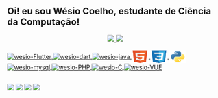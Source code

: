 ## Oi! eu sou Wésio Coelho, estudante de Ciência da Computação!
<div align="center">
  <a href="https://github.com/wesioC"/>
  <img height="180em" src="https://github-readme-stats.vercel.app/api?username=wesioC&show_icons=true&theme=dracula&include_all_commits=true&count_private=true"/>
  <img height="180em" src="https://github-readme-stats.vercel.app/api/top-langs/?username=wesioC&layout=compact&langs_count=7&theme=dracula"/>
</div>
<div style="display: inline_block"><br>
  <img align="center" alt="wesio-Flutter" height="30" width="40" src="https://cdn.jsdelivr.net/gh/devicons/devicon/icons/flutter/flutter-original.svg">
  <img align="center" alt="wesio-dart"="30" width="30" src="https://cdn.jsdelivr.net/gh/devicons/devicon/icons/dart/dart-original.svg">
  <img align="center" alt="wesio-java" height="50" width="45" src="https://cdn.jsdelivr.net/gh/devicons/devicon/icons/java/java-original-wordmark.svg">
  <img align="center" alt="wesio-HTML" height="30" width="40" src="https://raw.githubusercontent.com/devicons/devicon/master/icons/html5/html5-original.svg">
  <img align="center" alt="wesio-CSS" height="30" width="40" src="https://raw.githubusercontent.com/devicons/devicon/master/icons/css3/css3-original.svg">
  <img align="center" alt="wesio-Python" height="30" width="40" src="https://raw.githubusercontent.com/devicons/devicon/master/icons/python/python-original.svg">
  <img align="center" alt="wesio-mysql" height="50" width="45" src="https://cdn.jsdelivr.net/gh/devicons/devicon/icons/mysql/mysql-original-wordmark.svg">
  <img align="center" alt="wesio-PHP" height="50" width="45" src="https://cdn.jsdelivr.net/gh/devicons/devicon/icons/php/php-original.svg">
  <img align="center" alt="wesio-C" height="30" width="40" src="https://cdn.jsdelivr.net/gh/devicons/devicon/icons/c/c-original.svg">
<img align="center" alt="wesio-VUE" height="30" width="40" src="https://commons.wikimedia.org/wiki/File:Vue.js_Logo_2.svg">
</div>
  
  ##
 
<div> 
  <a href="https://www.instagram.com/wesiocoelho/" target="_blank"><img src="https://img.shields.io/badge/-Instagram-%23E4405F?style=for-the-badge&logo=instagram&logoColor=white" target="_blank"></a>
 <a href="https://discord.gg/Wésio#5614" target="_blank"><img src="https://img.shields.io/badge/Discord-7289DA?style=for-the-badge&logo=discord&logoColor=white" target="_blank"></a> 
  <a href = "mailto:wesiosp@gmail.com"><img src="https://img.shields.io/badge/-Gmail-%23333?style=for-the-badge&logo=gmail&logoColor=white" target="_blank"></a>
  <a href="https://www.linkedin.com/in/wésio-coelho-4ab650201/" target="_blank"><img src="https://img.shields.io/badge/-LinkedIn-%230077B5?style=for-the-badge&logo=linkedin&logoColor=white" target="_blank"></a> 
</div>

